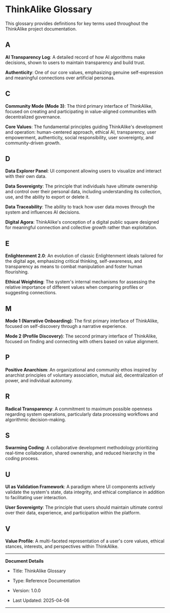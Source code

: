 # ThinkAlike Glossary

This glossary provides definitions for key terms used throughout the ThinkAlike project documentation.

## A

**AI Transparency Log**: A detailed record of how AI algorithms make decisions, shown to users to maintain transparency and build trust.

**Authenticity**: One of our core values, emphasizing genuine self-expression and meaningful connections over artificial personas.

## C

**Community Mode (Mode 3)**: The third primary interface of ThinkAlike, focused on creating and participating in value-aligned communities with decentralized governance.

**Core Values**: The fundamental principles guiding ThinkAlike's development and operation: human-centered approach, ethical AI, transparency, user empowerment, authenticity, social responsibility, user sovereignty, and community-driven growth.

## D

**Data Explorer Panel**: UI component allowing users to visualize and interact with their own data.

**Data Sovereignty**: The principle that individuals have ultimate ownership and control over their personal data, including understanding its collection, use, and the ability to export or delete it.

**Data Traceability**: The ability to track how user data moves through the system and influences AI decisions.

**Digital Agora**: ThinkAlike's conception of a digital public square designed for meaningful connection and collective growth rather than exploitation.

## E

**Enlightenment 2.0**: An evolution of classic Enlightenment ideals tailored for the digital age, emphasizing critical thinking, self-awareness, and transparency as means to combat manipulation and foster human flourishing.

**Ethical Weighting**: The system's internal mechanisms for assessing the relative importance of different values when comparing profiles or suggesting connections.

## M

**Mode 1 (Narrative Onboarding)**: The first primary interface of ThinkAlike, focused on self-discovery through a narrative experience.

**Mode 2 (Profile Discovery)**: The second primary interface of ThinkAlike, focused on finding and connecting with others based on value alignment.

## P

**Positive Anarchism**: An organizational and community ethos inspired by anarchist principles of voluntary association, mutual aid, decentralization of power, and individual autonomy.

## R

**Radical Transparency**: A commitment to maximum possible openness regarding system operations, particularly data processing workflows and algorithmic decision-making.

## S

**Swarming Coding**: A collaborative development methodology prioritizing real-time collaboration, shared ownership, and reduced hierarchy in the coding process.

## U

**UI as Validation Framework**: A paradigm where UI components actively validate the system's state, data integrity, and ethical compliance in addition to facilitating user interaction.

**User Sovereignty**: The principle that users should maintain ultimate control over their data, experience, and participation within the platform.

## V

**Value Profile**: A multi-faceted representation of a user's core values, ethical stances, interests, and perspectives within ThinkAlike.

---

**Document Details**

* Title: ThinkAlike Glossary

* Type: Reference Documentation

* Version: 1.0.0

* Last Updated: 2025-04-06

---
